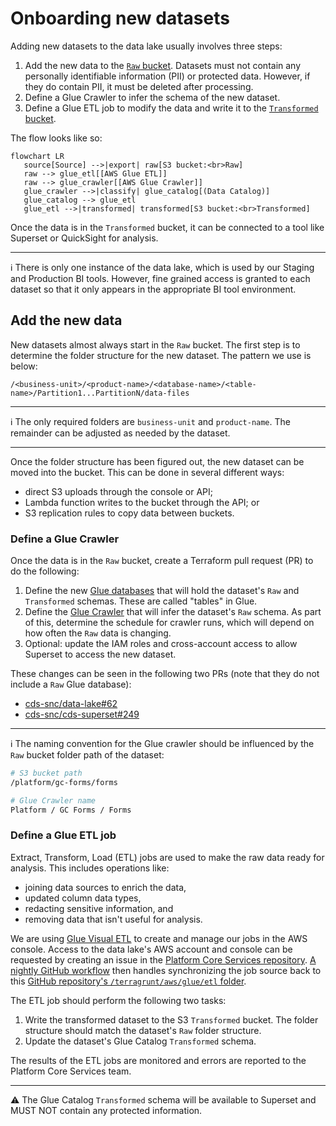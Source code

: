 # Onboarding new datasets

Adding new datasets to the data lake usually involves three steps:

1. Add the new data to the [`Raw` bucket](https://github.com/cds-snc/data-lake/blob/main/terragrunt/aws/buckets/raw.tf).  Datasets must not contain any personally identifiable information (PII) or protected data. However, if they do contain PII, it must be deleted after processing.
2. Define a Glue Crawler to infer the schema of the new dataset.
3. Define a Glue ETL job to modify the data and write it to the [`Transformed` bucket](https://github.com/cds-snc/data-lake/blob/main/terragrunt/aws/buckets/transformed.tf).

The flow looks like so:

```mermaid
flowchart LR
   source[Source] -->|export| raw[S3 bucket:<br>Raw]
   raw --> glue_etl[[AWS Glue ETL]]
   raw --> glue_crawler[[AWS Glue Crawler]]
   glue_crawler -->|classify| glue_catalog[(Data Catalog)]
   glue_catalog --> glue_etl
   glue_etl -->|transformed| transformed[S3 bucket:<br>Transformed]
```

Once the data is in the `Transformed` bucket, it can be connected to a tool like Superset or QuickSight for analysis.

---

:information_source: There is only one instance of the data lake, which is used by our Staging and Production BI tools.  However, fine grained access is granted to each dataset so that it only appears in the appropriate BI tool environment.

## Add the new data

New datasets almost always start in the `Raw` bucket.  The first step is to determine the folder structure for the new dataset.  The pattern we use is below:

```
/<business-unit>/<product-name>/<database-name>/<table-name>/Partition1...PartitionN/data-files
```

---

:information_source: The only required folders are `business-unit` and `product-name`.  The remainder can be adjusted as needed by the dataset.

---

Once the folder structure has been figured out, the new dataset can be moved into the bucket.  This can be done in several different ways:

- direct S3 uploads through the console or API;
- Lambda function writes to the bucket through the API; or
- S3 replication rules to copy data between buckets.

### Define a Glue Crawler

Once the data is in the `Raw` bucket, create a Terraform pull request (PR) to do the following:

1. Define the new [Glue databases](https://github.com/cds-snc/data-lake/blob/main/terragrunt/aws/glue/databases.tf) that will hold the dataset's `Raw` and `Transformed` schemas.  These are called "tables" in Glue.
1. Define the [Glue Crawler](https://github.com/cds-snc/data-lake/blob/main/terragrunt/aws/glue/crawlers.tf) that will infer the dataset's `Raw` schema.  As part of this, determine the schedule for crawler runs, which will depend on how often the `Raw` data is changing.
1. Optional: update the IAM roles and cross-account access to allow Superset to access the new dataset.

These changes can be seen in the following two PRs (note that they do not include a `Raw` Glue database):

- [cds-snc/data-lake#62](https://github.com/cds-snc/data-lake/pull/62)
- [cds-snc/cds-superset#249](https://github.com/cds-snc/cds-superset/pull/249)

---

:information_source: The naming convention for the Glue crawler should be influenced by the `Raw` bucket folder path of the dataset:
```sh
# S3 bucket path
/platform/gc-forms/forms

# Glue Crawler name
Platform / GC Forms / Forms
```

### Define a Glue ETL job

Extract, Transform, Load (ETL) jobs are used to make the raw data ready for analysis.  This includes operations like:

- joining data sources to enrich the data,
- updated column data types,
- redacting sensitive information, and
- removing data that isn't useful for analysis.

We are using [Glue Visual ETL](https://docs.aws.amazon.com/glue/latest/dg/author-job-glue.html) to create and manage our jobs in the AWS console.  Access to the data lake's AWS account and console can be requested by creating an issue in the [Platform Core Services repository](https://github.com/cds-snc/platform-core-services/issues/new/choose).  [A nightly GitHub workflow](https://github.com/cds-snc/data-lake/blob/main/.github/workflows/glue_job_sync.yml) then handles synchronizing the job source back to this [GitHub repository's `/terragrunt/aws/glue/etl` folder](https://github.com/cds-snc/data-lake/tree/main/terragrunt/aws/glue/etl).

The ETL job should perform the following two tasks:

1. Write the transformed dataset to the S3 `Transformed` bucket.  The folder structure should match the dataset's `Raw` folder structure.
2. Update the dataset's Glue Catalog `Transformed` schema.

The results of the ETL jobs are monitored and errors are reported to the Platform Core Services team.

---

:warning: The Glue Catalog `Transformed` schema will be available to Superset and MUST NOT contain any protected information.
